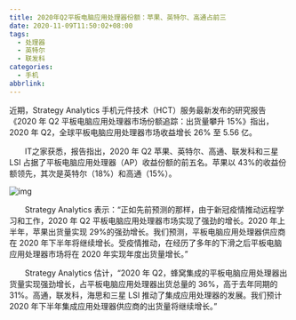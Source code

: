 ```yaml
---
title: 2020年Q2平板电脑应用处理器份额：苹果、英特尔、高通占前三
date: 2020-11-09T11:50:02+08:00
tags:
  - 处理器
  - 英特尔
  - 联发科
categories:
  - 手机
abbrlink:
---
```


近期，Strategy Analytics 手机元件技术（HCT）服务最新发布的研究报告《2020 年 Q2 平板电脑应用处理器市场份额追踪：出货量攀升 15%》指出，2020 年 Q2，全球平板电脑应用处理器市场收益增长 26% 至 5.56 亿。

　　IT之家获悉，报告指出，2020 年 Q2 苹果、英特尔、高通、联发科和三星 LSI 占据了平板电脑应用处理器（AP）收益份额的前五名。苹果以 43%的收益份额领先，其次是英特尔（18%）和高通（15%）。

![img](https://cdn.jsdelivr.net/gh/yakeing/Documentation@main/Hexo/images/ee18-kcaeqzw8818694.jpg)

　　Strategy Analytics 表示：“正如先前预测的那样，由于新冠疫情推动远程学习和工作，2020 年 Q2 平板电脑应用处理器市场实现了强劲的增长。2020 年上半年，苹果出货量实现 29%的强劲增长。我们预测，平板电脑应用处理器供应商在 2020 年下半年将继续增长。受疫情推动，在经历了多年的下滑之后平板电脑应用处理器市场将在 2020 年实现年度出货量增长。”

　　Strategy Analytics 估计，“2020 年 Q2，蜂窝集成的平板电脑应用处理器出货量实现强劲增长，占平板电脑应用处理器出货总量的 36%，高于去年同期的 31%。高通，联发科，海思和三星 LSI 推动了集成应用处理器的发展。我们预计 2020 年下半年集成应用处理器供应商的出货量将继续增长。”